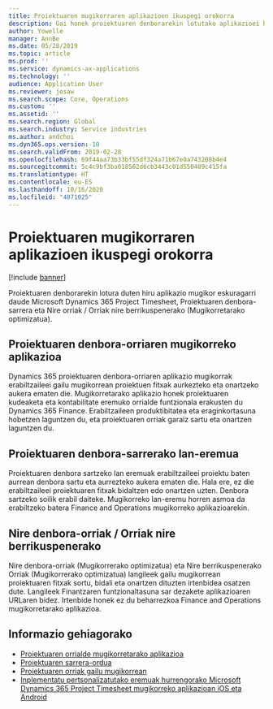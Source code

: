 ```yaml
---
title: Proiektuaren mugikorraren aplikazioen ikuspegi orokorra
description: Gai honek proiektuaren denborarekin lotutako aplikazioei buruzko informazio orokorra eskaintzen du Microsoft Dynamics 365 Project Timesheet, Proiektuaren denbora sarrera eta gailu mugikorrean eskuragarri dauden Nire ordutegiak / Orriak.
author: Yowelle
manager: AnnBe
ms.date: 05/28/2019
ms.topic: article
ms.prod: ''
ms.service: dynamics-ax-applications
ms.technology: ''
audience: Application User
ms.reviewer: josaw
ms.search.scope: Core, Operations
ms.custom: ''
ms.assetid: ''
ms.search.region: Global
ms.search.industry: Service industries
ms.author: andchoi
ms.dyn365.ops.version: 10
ms.search.validFrom: 2019-02-28
ms.openlocfilehash: 69f44aa73b33bf55df324a71b67e0a743208b4e4
ms.sourcegitcommit: 5c4c9bf3ba018562d6cb3443c01d550489c415fa
ms.translationtype: HT
ms.contentlocale: eu-ES
ms.lasthandoff: 10/16/2020
ms.locfileid: "4071025"
---
```

# <a name="project-mobile-applications-overview"></a>Proiektuaren mugikorraren aplikazioen ikuspegi orokorra

[!include [banner](../includes/banner.md)]

Proiektuaren denborarekin lotura duten hiru aplikazio mugikor eskuragarri daude Microsoft Dynamics 365 Project Timesheet, Proiektuaren denbora-sarrera eta Nire orriak / Orriak nire berrikuspenerako (Mugikorretarako optimizatua).

## <a name="project-timesheet-mobile-app"></a>Proiektuaren denbora-orriaren mugikorreko aplikazioa

Dynamics 365 proiektuaren denbora-orriaren aplikazio mugikorrak erabiltzaileei gailu mugikorrean proiektuen fitxak aurkezteko eta onartzeko aukera ematen die. Mugikorretarako aplikazio honek proiektuaren kudeaketa eta kontabilitate eremuko orrialde funtzionala erakusten du Dynamics 365 Finance. Erabiltzaileen produktibitatea eta eraginkortasuna hobetzen laguntzen du, eta proiektuaren orriak garaiz sartu eta onartzen laguntzen du.

## <a name="project-time-entry-workspace"></a>Proiektuaren denbora-sarrerako lan-eremua

Proiektuaren denbora sartzeko lan eremuak erabiltzaileei proiektu baten aurrean denbora sartu eta aurrezteko aukera ematen die. Hala ere, ez die erabiltzaileei proiektuaren fitxak bidaltzen edo onartzen uzten. Denbora sartzeko soilik erabil daiteke. Mugikorreko lan-eremu horren asmoa da erabiltzeko batera Finance and Operations mugikorreko aplikazioarekin.

## <a name="my-timesheetstimesheets-for-my-review"></a>Nire denbora-orriak / Orriak nire berrikuspenerako

Nire denbora-orriak (Mugikorrerako optimizatua) eta Nire berrikuspenerako Orriak (Mugikorrerako optimizatua) langileek gailu mugikorrean proiektuaren fitxak sortu, bidali eta onartzen dituzten irtenbidea osatzen dute. Langileek Finantzaren funtzionaltasuna sar dezakete aplikazioaren URLaren bidez. Irtenbide honek ez du beharrezkoa Finance and Operations mugikorretarako aplikazioa.

## <a name="for-more-information"></a>Informazio gehiagorako

- [Proiektuaren orrialde mugikorretarako aplikazioa](project-timesheet.md)
- [Proiektuaren sarrera-ordua]( project-time-entry-mobile-workspace.md)
- [Proiektuaren orriak gailu mugikorrean](Mobile-timesheets.md)
- [Inplementatu pertsonalizatutako eremuak hurrengorako Microsoft Dynamics 365 Project Timesheet mugikorreko aplikazioan iOS eta Android](custom-fields-mobile.md)
